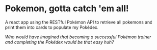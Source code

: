 # Pokemon, gotta catch 'em all!

A react app using the RESTful Pokémon API to retrieve all pokemons and print them into cards to populate my Pokédex.

*Who would have imagined that becoming a successful Pokémon trainer and completing the Pokédex would be that easy huh?*
